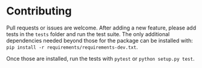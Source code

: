 # Contributing

Pull requests or issues are welcome. After adding a new feature, please add tests in the `tests` folder and run the test suite. The only additional dependencies needed beyond those for the package can be installed with: `pip install -r requirements/requirements-dev.txt`.

Once those are installed, run the tests with `pytest` or `python setup.py test`.
